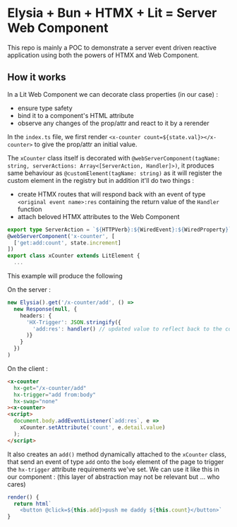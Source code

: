 # Elysia + Bun + HTMX + Lit = Server Web Component

This repo is mainly a POC to demonstrate a server event driven reactive application using both the powers of HTMX and Web Component.

## How it works
In a Lit Web Component we can decorate class properties (in our case) :
* ensure type safety
* bind it to a component's HTML attribute
* observe any changes of the prop/attr and react to it by a rerender

In the `index.ts` file, we first render `<x-counter count=${state.val}></x-counter>` to give the prop/attr an initial value.

The `xCounter` class itself is decorated with `@webServerComponent(tagName: string, serverActions: Array<[ServerAction, Handler]>)`, it produces same behaviour as `@customElement(tagName: string)` as it will register the custom element in the registry but in addition it'll do two things : 
* create HTMX routes that will respond back with an event of type `<original event name>:res` containing the return value of the `Handler` function
* attach beloved HTMX attributes to the Web Component

```typescript
export type ServerAction = `${HTTPVerb}:${WiredEvent}:${WiredProperty}`;
@webServerComponent('x-counter', [
  ['get:add:count', state.increment]
])
export class xCounter extends LitElement {
  ...
```
This example will produce the following 

On the server :
```typescript
new Elysia().get('/x-counter/add', () => 
  new Response(null, { 
    headers: {
      'HX-Trigger': JSON.stringify({
        'add:res': handler() // updated value to reflect back to the component's attribute
      )}
    }
  })
)
```

On the client : 
```html
<x-counter
  hx-get="/x-counter/add"
  hx-trigger="add from:body"
  hx-swap="none"
><x-counter>
<script>
  document.body.addEventListener(`add:res`, e => 
    xCounter.setAttribute('count', e.detail.value)
  );
</script>
```
It also creates an `add()` method dynamically attached to the `xCounter` class, that send an event of type `add` onto the `body` element of the page to trigger the `hx-trigger` attribute requirements we've set.
We can use it like this in our component : (this layer of abstraction may not be relevant but ... who cares)
```typescript
render() {
  return html`
    <button @click=${this.add}>push me daddy ${this.count}</button>`
}
```
